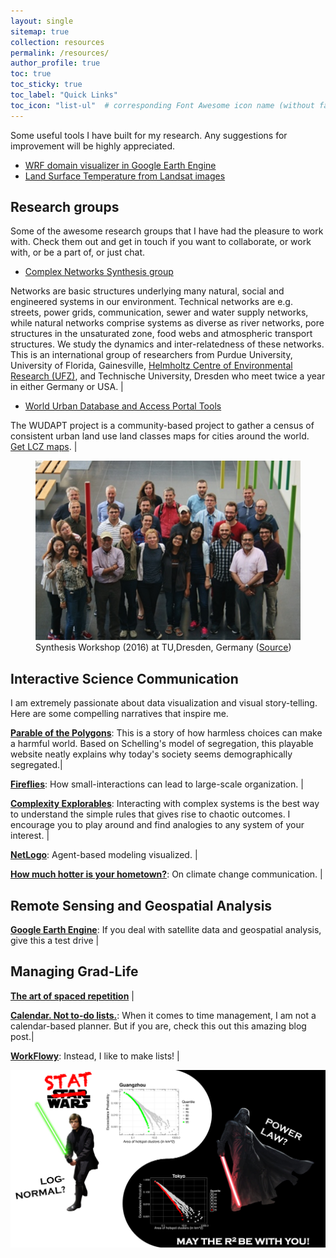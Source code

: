 ```yaml
---
layout: single
sitemap: true
collection: resources
permalink: /resources/
author_profile: true
toc: true
toc_sticky: true
toc_label: "Quick Links"
toc_icon: "list-ul"  # corresponding Font Awesome icon name (without fa prefix)
---
```


Some useful tools I have built for my research. Any suggestions for improvement will be highly appreciated.
* [WRF domain visualizer in Google Earth Engine](https://code.earthengine.google.com/b49019fd1f97e7313b143992a717726c)
* [Land Surface Temperature from Landsat images](https://code.earthengine.google.com/36460b55b5c8688d50e27cbb073a0ef9)

## Research groups

Some of the awesome research groups that I have had the pleasure to work with. Check them out and get in touch if you want to collaborate, or work with, or be a part of, or just chat.

* [Complex Networks Synthesis group](https://www.ufz.de/cawr/index.php?en=43129)

Networks are basic structures underlying many natural, social and engineered systems in our environment. Technical networks are e.g. streets, power grids, communication, sewer and water supply networks, while natural networks comprise systems as diverse as river networks, pore structures in the unsaturated zone, food webs and atmospheric transport structures. We study the dynamics and inter-relatedness of these networks. This is an international group of researchers from Purdue University, University of Florida, Gainesville, [Helmholtz Centre of Environmental Research (UFZ)](https://www.ufz.de/cawr/), and Technische University, Dresden who meet twice a year in either Germany or USA. |

* [World Urban Database and Access Portal Tools](http://www.wudapt.org/)

The WUDAPT project is a community-based project to gather a census of consistent urban land use land classes maps for cities around the world. [Get LCZ maps](https://wudapt.cs.purdue.edu/wudaptTools/default/getlcz). |

<figure>
  <img src="/assets/images/TUD-pic.png"  alt="Group">
  <figcaption>Synthesis Workshop (2016) at TU,Dresden, Germany (<a href="https://www.ufz.de/cawr/index.php?en=41799">Source</a>)</figcaption>
</figure>
<!-- Extre link: [Complex Networks Synthesis Workshops](https://www.ufz.de/cawr/index.php?en=42471) -->

## Interactive Science Communication

I am extremely passionate about data visualization and visual story-telling. Here are some compelling narratives that inspire me.

[**Parable of the Polygons**](https://ncase.me/polygons/): This is a story of how harmless choices can make a harmful world. Based on Schelling's model of segregation, this playable website neatly explains why today's society seems demographically segregated.|

[**Fireflies**](https://ncase.me/fireflies/): How small-interactions can lead to large-scale organization. |

[**Complexity Explorables**](http://www.complexity-explorables.org/): Interacting with complex systems is the best way to understand the simple rules that gives rise to chaotic outcomes. I encourage you to play around and find analogies to any system of your interest. |

[**NetLogo**](https://ccl.northwestern.edu/netlogo/): Agent-based modeling visualized. |

[**How much hotter is your hometown?**](https://www.nytimes.com/interactive/2018/08/30/climate/how-much-hotter-is-your-hometown.html): On climate change communication. |

<!-- [Hottest year on record](https://www.bloomberg.com/graphics/hottest-year-on-record/) -->


## Remote Sensing and Geospatial Analysis

[**Google Earth Engine**](https://earthengine.google.com/): If you deal with satellite data and geospatial analysis, give this a test drive |

<!--
## Computational resources
## WRF
## Landsat etc
## Random cool links
[**Loopy**](https://ncase.me/loopy/): A tool for thinking in systems |
-->

## Managing Grad-Life

[**The art of spaced repetition**](https://ncase.me/remember/)  |

[**Calendar. Not to-do lists.**](https://blog.usejournal.com/calendar-in-stead-of-to-do-lists-9ada86a512dd): When it comes to time management, I am not a calendar-based planner. But if you are, check this out this amazing blog post.|

[**WorkFlowy**](https://workflowy.com/): Instead, I like to make lists! |


![](/assets/images/Stat_Wars.png)

